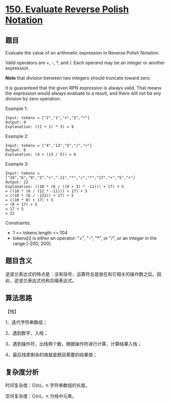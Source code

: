 # [150. Evaluate Reverse Polish Notation](https://leetcode.com/problems/evaluate-reverse-polish-notation/)

## 题目

Evaluate the value of an arithmetic expression in Reverse Polish Notation.

Valid operators are +, -, *, and /. Each operand may be an integer or another expression.

**Note** that division between two integers should truncate toward zero.

It is guaranteed that the given RPN expression is always valid. That means the expression would always evaluate to a result, 
and there will not be any division by zero operation.

Example 1:
```
Input: tokens = ["2","1","+","3","*"]
Output: 9
Explanation: ((2 + 1) * 3) = 9
```

Example 2:
```
Input: tokens = ["4","13","5","/","+"]
Output: 6
Explanation: (4 + (13 / 5)) = 6
```

Example 3:
```
Input: tokens = ["10","6","9","3","+","-11","*","/","*","17","+","5","+"]
Output: 22
Explanation: ((10 * (6 / ((9 + 3) * -11))) + 17) + 5
= ((10 * (6 / (12 * -11))) + 17) + 5
= ((10 * (6 / -132)) + 17) + 5
= ((10 * 0) + 17) + 5
= (0 + 17) + 5
= 17 + 5
= 22
```

Constraints:
- 1 <= tokens.length <= 104
- tokens[i] is either an operator: "+", "-", "*", or "/", or an integer in the range [-200, 200].

## 题目含义

逆波兰表达式的特点是：没有括号，运算符总是放在和它相关的操作数之后。因此，逆波兰表达式也称后缀表达式。

## 算法思路

【栈】

1、迭代字符串数组；

2、遇到数字，入栈；

3、遇到操作符，出栈两个数，根据操作符进行计算，计算结果入栈；

4、最后栈里剩余的值就是题目需要的结果值；

## 复杂度分析

时间复杂度：O(n)。n 字符串数组的长度。

空间复杂度：O(n)。n 为栈中元素。
